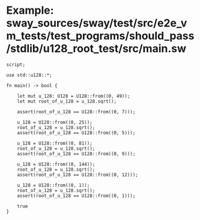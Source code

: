 # Example: sway_sources/sway/test/src/e2e_vm_tests/test_programs/should_pass/stdlib/u128_root_test/src/main.sw

```sway
script;

use std::u128::*;

fn main() -> bool {

    let mut u_128: U128 = U128::from((0, 49));
    let mut root_of_u_128 = u_128.sqrt();
    
    assert(root_of_u_128 == U128::from((0, 7)));
    
    u_128 = U128::from((0, 25));
    root_of_u_128 = u_128.sqrt();
    assert(root_of_u_128 == U128::from((0, 5)));
    
    u_128 = U128::from((0, 81));
    root_of_u_128 = u_128.sqrt();
    assert(root_of_u_128 == U128::from((0, 9)));
    
    u_128 = U128::from((0, 144));
    root_of_u_128 = u_128.sqrt();
    assert(root_of_u_128 == U128::from((0, 12)));
    
    u_128 = U128::from((0, 1));
    root_of_u_128 = u_128.sqrt();
    assert(root_of_u_128 == U128::from((0, 1)));

    true
}

```
